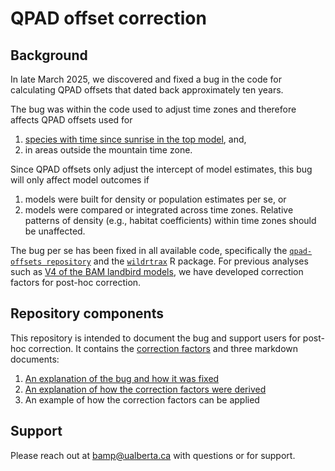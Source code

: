 # QPAD offset correction

## Background
In late March 2025, we discovered and fixed a bug in the code for calculating QPAD offsets that dated back approximately ten years.

The bug was within the code used to adjust time zones and therefore affects QPAD offsets used for
1) [species with time since sunrise in the top model](https://github.com/borealbirds/QPAD-offsets-correction/blob/main/qpad_tssr_species.csv), and,
2) in areas outside the mountain time zone.

Since QPAD offsets only adjust the intercept of model estimates, this bug will only affect model outcomes if
1) models were built for density or population estimates per se, or
2) models were compared or integrated across time zones.
Relative patterns of density (e.g., habitat coefficients) within time zones should be unaffected.

The bug per se has been fixed in all available code, specifically the [`qpad-offsets repository`](https://github.com/borealbirds/qpad-offsets) and the [`wildrtrax`](https://github.com/ABbiodiversity/wildRtrax) R package. For previous analyses such as [V4 of the BAM landbird models](https://borealbirds.github.io/), we have developed correction factors for post-hoc correction. 

## Repository components
This repository is intended to document the bug and support users for post-hoc correction. It contains the [correction factors](https://github.com/borealbirds/QPAD-offsets-correction/blob/main/offset-correctionfactors-2025-04-04.csv) and three markdown documents:
1) [An explanation of the bug and how it was fixed](https://github.com/borealbirds/QPAD-offsets-correction/blob/main/01_qpadbug_explanation.pdf)
2) [An explanation of how the correction factors were derived](https://github.com/borealbirds/QPAD-offsets-correction/blob/main/02_correctionfactor_calculation.pdf)
3) An example of how the correction factors can be applied

## Support
Please reach out at bamp@ualberta.ca with questions or for support.
